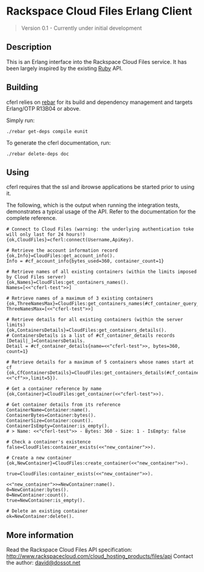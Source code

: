 Rackspace Cloud Files Erlang Client
===================================

> Version 0.1 - Currently under initial development

Description
-----------

This is an Erlang interface into the Rackspace Cloud Files service. It has been largely inspired by the existing [Ruby](http://github.com/rackspace/ruby-cloudfiles) API.


Building
--------

cferl relies on [rebar](http://bitbucket.org/basho/rebar/wiki/Home) for its build and dependency management and targets Erlang/OTP R13B04 or above.

Simply run:

    ./rebar get-deps compile eunit

To generate the cferl documentation, run:

    ./rebar delete-deps doc


Using
-----

cferl requires that the ssl and ibrowse applications be started prior to using it.

The following, which is the output when running the integration tests, demonstrates a typical usage of the API. Refer to the documentation for the complete reference.

    # Connect to Cloud Files (warning: the underlying authentication toke will only last for 24 hours!)
    {ok,CloudFiles}=cferl:connect(Username,ApiKey).
    
    # Retrieve the account information record
    {ok,Info}=CloudFiles:get_account_info().
    Info = #cf_account_info{bytes_used=360, container_count=1}
    
    # Retrieve names of all existing containers (within the limits imposed by Cloud Files server)
    {ok,Names}=CloudFiles:get_containers_names().
    Names=[<<"cferl-test">>]

    # Retrieve names of a maximum of 3 existing containers
    {ok,ThreeNamesMax}=CloudFiles:get_containers_names(#cf_container_query_args{limit=3}).
    ThreeNamesMax=[<<"cferl-test">>]

    # Retrieve details for all existing containers (within the server limits)
    {ok,ContainersDetails}=CloudFiles:get_containers_details().
    # ContainersDetails is a list of #cf_container_details records
    [Detail|_]=ContainersDetails.
    Detail = #cf_container_details{name=<<"cferl-test">>, bytes=360, count=1}
    
    # Retrieve details for a maximum of 5 containers whose names start at cf
    {ok,CfContainersDetails}=CloudFiles:get_containers_details(#cf_container_query_args{marker=<<"cf">>,limit=5}).
    
    # Get a container reference by name
    {ok,Container}=CloudFiles:get_container(<<"cferl-test">>).
    
    # Get container details from its reference
    ContainerName=Container:name().
    ContainerBytes=Container:bytes().
    ContainerSize=Container:count().
    ContainerIsEmpty=Container:is_empty().
    # > Name: <<"cferl-test">> - Bytes: 360 - Size: 1 - IsEmpty: false
    
    # Check a container's existence
    false=CloudFiles:container_exists(<<"new_container">>).
    
    # Create a new container
    {ok,NewContainer}=CloudFiles:create_container(<<"new_container">>).
    
    true=CloudFiles:container_exists(<<"new_container">>).
    
    <<"new_container">>=NewContainer:name().
    0=NewContainer:bytes().
    0=NewContainer:count().
    true=NewContainer:is_empty().
    
    # Delete an existing container
    ok=NewContainer:delete().


More information
----------------

Read the Rackspace Cloud Files API specification: <http://www.rackspacecloud.com/cloud_hosting_products/files/api>
Contact the author: <david@dossot.net>

